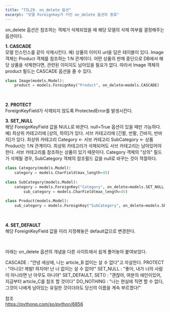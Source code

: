```yaml
---
title: "TIL29. on_delete 옵션"
excerpt: "모델 Foreignkey가 가진 on_delete 옵션의 종류"
---
```


on_delete 옵션은 참조하는 객체가 삭제되었을 때 해당 모델의 삭제 여부를 결정해주는 옵션이다.

**1. CASCADE** <br>
모델 인스턴스를 같이 삭제시킨다.
예) 상품의 이미지 url을 담은 테이블이 있다. 
Image 객체는 Product 객체를 참조하는 1:N 관계이다. 어떤 상품의 판매 중단으로 DB에서 해당 상품을 삭제한다면, 관련된 이미지도 남아있을 필요가 없다. 따라서 Image 객체의 product 필드는 CASCADE 옵션을 줄 수 있다.

```python
class Image(models.Model):
	product = models.ForeignKey("Product", on_delete=models.CASCADE)
```
<br>

**2. PROTECT** <br>
ForeignKeyField가 삭제되지 않도록 ProtectedError를 발생시킨다.
<br>

**3. SET_NULL** <br>
해당 ForeignKeyField 값을 NULL로 바꾼다. null=True 옵션이 있을 때만 가능하다. 
예) 최상위 카테고리에 [상의, 하의]가 있다. 서브 카테고리에 [긴팔, 반팔, 긴바지, 반바지]가 있다. 최상위 카테고리 Category <- 서브 카테고리 SubCategory <- 상품 Product는 1:N 관계이다. 최상위 카테고리가 삭제되어도 서브 카테고리는 남아있어야 한다. 서브 카테고리를 참조하는 상품이 있기 때문이다. Category 객체의 "상의" 필드가 삭제될 경우, SubCategory 객체의 참조필드 값을 null로 바꾸는 것이 적절하다. 
<br>
```python
class Category(models.Model):
	category = models.CharField(max_length=45)
    
class SubCategory(models.Model):
	category = models.ForeignKey("Category", on_delete=models.SET_NULL, null=True)
    	sub_category = models.CharField(max_length=45)
        
class Product(models.Model):
	sub_category = models.ForeignKey("SubCategory", on_delete=models.SET_NULL, null=True)
```
<br>

**4. SET_DEFAULT** <br>
해당 ForeignKeyField 값을 미리 지정해놓은 default값으로 변경한다.

<br>

아래는 on_delete 옵션의 개념을 다른 사이트에서 쉽게 풀어놓아 붙여보았다.

<p>
CASCADE : "안녕 세상에, 나는 article_B 없이는 살 수 없다"고 자살한다.
PROTECT : "아니오! 제발! 하지마! 난 너 없이는 살 수 없어!"  
SET_NULL : "좋아, 내가 너의 사람이 아니라면 난 아무도 아니야" 
SET_DEFAULT, SET() : "괜찮아, 여분의 애인이있어, 지금부터 article_C를 참조 할 것이다" 
DO_NOTHING : "나는 현실에 직면 할 수 없다, 그것이 나에게 남아있는 유일한 것이더라도 당신의 이름을 계속 부르겠다!"
</p>	

참조 <br>
https://pythonq.com/so/python/6856

